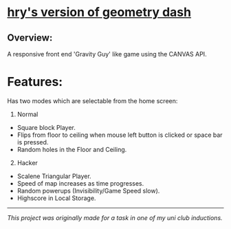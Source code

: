 &nbsp;  
# [hry's version of geometry dash](https://hryyhrn.github.io/GravityGuyDesi/)

## Overview:
A responsive front end 'Gravity Guy' like game using the CANVAS API.

# Features:
Has two modes which are selectable from the home screen:
1. Normal
- Square block Player.
- Flips from floor to ceiling when mouse left button is clicked or space bar is pressed.
- Random holes in the Floor and Ceiling.
2. Hacker
- Scalene Triangular Player.
- Speed of map increases as time progresses.
- Random powerups (Invisibility/Game Speed slow).
- Highscore in Local Storage.
---
*This project was originally made for a task in one of my uni club inductions.* 
